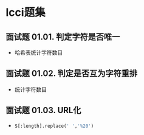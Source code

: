 # lcci题集

## 面试题 01.01. 判定字符是否唯一

* 哈希表统计字符数目

## 面试题 01.02. 判定是否互为字符重排

* 统计字符数目

## 面试题 01.03. URL化

* ```python
  S[:length].replace(' ','%20')
  ```
